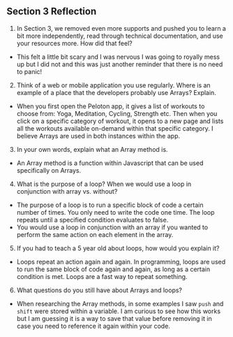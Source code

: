 ## Section 3 Reflection

1. In Section 3, we removed even more supports and pushed you to learn a bit more independently, read through technical documentation, and use your resources more. How did that feel?
* This felt a little bit scary and I was nervous I was going to royally mess up but I did not and this was just another reminder that there is no need to panic!

2. Think of a web or mobile application you use regularly. Where is an example of a place that the developers probably use Arrays? Explain.
* When you first open the Peloton app, it gives a list of workouts to choose from: Yoga, Meditation, Cycling, Strength etc. Then when you click on a specific category of workout, it opens to a new page and lists all the workouts available on-demand within that specific category. I believe Arrays are used in both instances within the app.

3. In your own words, explain what an Array method is.
* An Array method is a function within Javascript that can be used specifically on Arrays.

4. What is the purpose of a loop? When we would use a loop in conjunction with array vs. without?
* The purpose of a loop is to run a specific block of code a certain number of times. You only need to write the code one time. The loop repeats until a specified condition evaluates to false.
* You would use a loop in conjunction with an array if you wanted to perform the same action on each element in the array.

5. If you had to teach a 5 year old about loops, how would you explain it?
* Loops repeat an action again and again. In programming, loops are used to run the same block of code again and again, as long as a certain condition is met. Loops are a fast way to repeat something.

6. What questions do you still have about Arrays and loops?
* When researching the Array methods, in some examples I saw `push` and `shift` were stored within a variable. I am curious to see how this works but I am guessing it is a way to save that value before removing it in case you need to reference it again within your code.   
